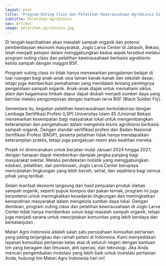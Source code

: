 ```yaml
---
layout: post
title: "Program Outing Class dan Pelatihan Kewirausahaan Agrobisnis di Joglo Larva Center, Bekasi"
subtitle: Pelatihan Agribisnis 
nav: Artikel
image: pelatihan_agribisnis.jpg
---
```


Di tengah keprihatinan akan masalah sampah organik dan potensi pemberdayaan ekonomi masyarakat, Joglo Larva Center di Jatiasih, Bekasi, telah menjadi pelopor dalam menggabungkan kedua aspek tersebut melalui program outing class dan pelatihan kewirausahaan berbasis agrobisnis kelola sampah dengan maggot BSF.

Program outing class ini tidak hanya menawarkan pengalaman belajar di luar ruangan bagi anak-anak usia taman kanak-kanak dan sekolah dasar, tetapi juga memberikan pemahaman yang mendalam tentang pentingnya pengelolaan sampah organik. Anak-anak diajak untuk memahami siklus alam dan bagaimana limbah dapur dapat diubah menjadi sumber daya yang bernilai melalui pengomposan dengan bantuan larva BSF (Black Soldier Fly).

Sementara itu, kegiatan pelatihan kewirausahaan berkolaborasi dengan Lembaga Sertifikasi Profesi (LSP) Universitas Islam 45 (Unisma) Bekasi menawarkan kesempatan bagi masyarakat lokal untuk mengembangkan keterampilan dan pengetahuan dalam mengelola bisnis agrobisnis berbasis sampah organik. Dengan standar sertifikasi profesi dari Badan Nasional Sertifikasi Profesi (BNSP), peserta pelatihan tidak hanya mendapatkan keterampilan praktis, tetapi juga pengakuan resmi atas keahlian mereka.

Projek ini direncanakan untuk berjalan mulai Januari 2024 hingga 2027, dengan harapan dapat memberikan dampak jangka panjang bagi masyarakat sekitar. Melalui pendekatan holistik yang menggabungkan edukasi, pelatihan, dan pembinaan, Joglo Larva Center berupaya menciptakan lingkungan yang lebih bersih, sehat, dan sejahtera bagi semua pihak yang terlibat.

Selain manfaat ekonomi langsung dari hasil penjualan produk olahan sampah organik, seperti pupuk kompos dan pakan ternak, program ini juga berpotensi untuk meningkatkan kesadaran lingkungan dan meningkatkan kemandirian masyarakat dalam mengelola sumber daya lokal. Dengan demikian, program outing class dan pelatihan kewirausahaan di Joglo Larva Center tidak hanya memberikan solusi bagi masalah sampah organik, tetapi juga menjadi sarana untuk menciptakan komunitas yang lebih berdaya dan berkelanjutan.

Matari Agro Indonesia adalah salah satu perusahaan konsultan pertanian yang paling terjangkau dan ramah petani di Indonesia. Kami menyediakan layanan konsultasi pertanian kelas atas di seluruh negeri dengan bantuan tim yang beragam dari ilmuwan, ahli operasi, dan teknologi. Jika Anda mencari pengembalian investasi yang lebih baik untuk investasi pertanian Anda, hubungi tim Matari Agro Indonesia hari ini!
